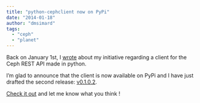 ```yaml
---
title: "python-cephclient now on PyPi"
date: "2014-01-18"
author: "dmsimard"
tags: 
  - "ceph"
  - "planet"
---
```


Back on January 1st, I [wrote](http://dmsimard.com/2014/01/01/a-python-client-for-ceph-rest-api/) about my initiative regarding a client for the Ceph REST API made in python.

I’m glad to announce that the client is now available on PyPi and I have just drafted the second release: [v0.1.0.2](https://github.com/dmsimard/python-cephclient#release-notes).

[Check it out](https://pypi.python.org/pypi/python-cephclient) and let me know what you think !
